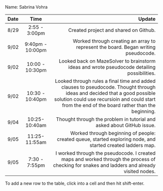 Name: Sabrina Vohra

| Date |       Time       |                                                                                                                                                                                                                           Update |
|:-----|:----------------:|---------------------------------------------------------------------------------------------------------------------------------------------------------------------------------------------------------------------------------:|
| 8/29 |  2:55 - 3:00pm   |                                                                                                                                                                                            Created project and shared on Github. |
| 9/02 | 9:40pm - 10:00pm |                                                                                                                                               Worked through creating an array to represent the board. Began writing pseudocode. |
| 9/02 | 10:00 - 10:30pm  |                                                                                                                                      Looked back on MazeSolver to brainstorm ideas and wrote pseudocode detailing possibilities. |
| 9/02 | 10:30 - 10:40pm  |     Looked through rules a final time and added clauses to pseudocode. Thought through ideas and decided that a good possible solution could use recursioin and could start from the end of the board rather than the beginning. |
| 9/04 |  10:25-10:40am   |                                                                                                                                                            Thought through the problem in tutorial and asked about GitHub issue. |
| 9/05 |  11:25-11:55am   |                                                                                                                      Worked through beginning of people: created queue, started exploring node, and started created ladders map. |
| 9/05 |  7:30 - 7:55pm   |                                                                                     I worked through the pseudocode. I created maps and worked through the process of checking for snakes and ladders and already visited nodes. |


To add a new row to the table, click into a cell and then hit shift-enter.